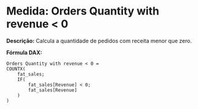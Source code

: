 # Medida: Orders Quantity with revenue < 0

**Descrição:** Calcula a quantidade de pedidos com receita menor que zero.

**Fórmula DAX:**
```DAX
Orders Quantity with revenue < 0 = 
COUNTX(
    fat_sales;
    IF(
        fat_sales[Revenue] < 0;
        fat_sales[Revenue]
    )
)

